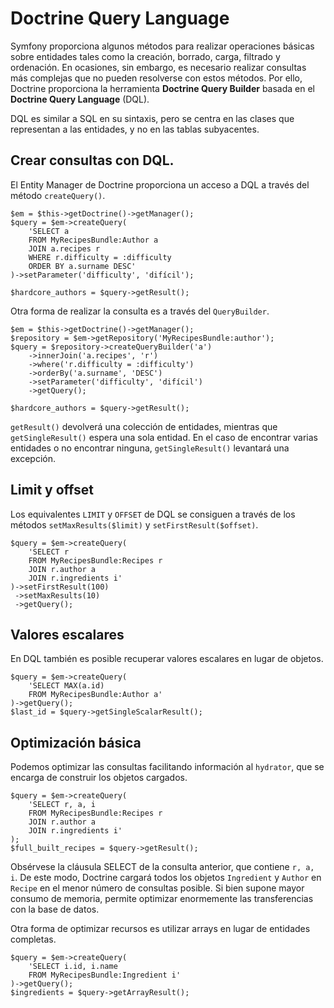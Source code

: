 # Doctrine Query Language

Symfony proporciona algunos métodos para realizar operaciones básicas sobre entidades tales como la creación, borrado, carga, filtrado y ordenación. En ocasiones, sin embargo, es necesario realizar consultas más complejas que no pueden resolverse con estos métodos. Por ello, Doctrine proporciona la herramienta **Doctrine Query Builder** basada en el **Doctrine Query Language** (DQL).

DQL es similar a SQL en su sintaxis, pero se centra en las clases que representan a las entidades, y no en las tablas subyacentes.


## Crear consultas con DQL.

El Entity Manager de Doctrine proporciona un acceso a DQL a través del método `createQuery()`.

```
$em = $this->getDoctrine()->getManager();
$query = $em->createQuery(
    'SELECT a
    FROM MyRecipesBundle:Author a
    JOIN a.recipes r
    WHERE r.difficulty = :difficulty
    ORDER BY a.surname DESC'
)->setParameter('difficulty', 'difícil');

$hardcore_authors = $query->getResult();
```


Otra forma de realizar la consulta es a través del `QueryBuilder`.


```
$em = $this->getDoctrine()->getManager();
$repository = $em->getRepository('MyRecipesBundle:author');
$query = $repository->createQueryBuilder('a')
    ->innerJoin('a.recipes', 'r')
    ->where('r.difficulty = :difficulty')
    ->orderBy('a.surname', 'DESC')
    ->setParameter('difficulty', 'difícil')
    ->getQuery();

$hardcore_authors = $query->getResult();
```

`getResult()` devolverá una colección de entidades, mientras que `getSingleResult()` espera una sola entidad. En el caso de encontrar varias entidades o no encontrar ninguna, `getSingleResult()` levantará una excepción.


## Limit y offset

Los equivalentes `LIMIT` y `OFFSET` de DQL se consiguen a través de los métodos `setMaxResults($limit)` y `setFirstResult($offset)`.

```
$query = $em->createQuery(
    'SELECT r
    FROM MyRecipesBundle:Recipes r
    JOIN r.author a
    JOIN r.ingredients i'
)->setFirstResult(100)
 ->setMaxResults(10)
 ->getQuery();
```

## Valores escalares

En DQL también es posible recuperar valores escalares en lugar de objetos.

```
$query = $em->createQuery(
    'SELECT MAX(a.id)
    FROM MyRecipesBundle:Author a'
)->getQuery();
$last_id = $query->getSingleScalarResult();
```

## Optimización básica

Podemos optimizar las consultas facilitando información al `hydrator`, que se encarga de construir los objetos cargados.

```
$query = $em->createQuery(
    'SELECT r, a, i
    FROM MyRecipesBundle:Recipes r
    JOIN r.author a
    JOIN r.ingredients i'
);
$full_built_recipes = $query->getResult();
```

Obsérvese la cláusula SELECT de la consulta anterior, que contiene `r, a, i`. De este modo, Doctrine cargará todos los objetos `Ingredient` y `Author` en `Recipe` en el menor número de consultas posible. Si bien supone mayor consumo de memoria, permite optimizar enormemente las transferencias con la base de datos.


Otra forma de optimizar recursos es utilizar arrays en lugar de entidades completas.

```
$query = $em->createQuery(
    'SELECT i.id, i.name
    FROM MyRecipesBundle:Ingredient i'
)->getQuery();
$ingredients = $query->getArrayResult();
```
